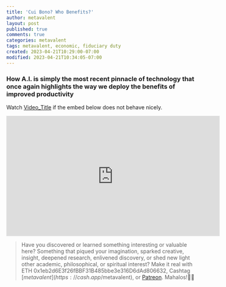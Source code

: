 ```yaml
---
title: 'Cui Bono? Who Benefits?'
author: metavalent
layout: post
published: true
comments: true
categories: metavalent
tags: metavalent, economic, fiduciary duty
created: 2023-04-21T10:29:00-07:00
modified: 2023-04-21T10:34:05-07:00
---
```


### How A.I. is simply the most recent pinnacle of technology that once again highlights the way we deploy the benefits of improved productivity

Watch [Video_Title](https://youtu.be/M62Dyy3DVm8) if the embed below does not behave nicely. 

<div class="embed-container"><iframe loading="lazy" width="560" height="315" src="https://www.youtube.com/embed/M62Dyy3DVm8" title="YouTube video player" frameborder="0" allow="accelerometer; autoplay; clipboard-write; encrypted-media; gyroscope; picture-in-picture" allowfullscreen></iframe></div>

<!-- 
![alt text](/assets/images/image.jpg "title")
-->

> Have you discovered or learned something interesting or valuable here? Something that piqued your imagination, sparked creative, insight, deepened research, enlivened discovery, or shed new light other academic, philosophical, or spiritual interest? Make it real with ETH 0x1eb2d6E3f26fBBF31B485bbe3e316D6dAd806632, Cashtag [$metavalent](https://cash.app/$metavalent), or [Patreon](https://patreon.com/metavalent). Mahalos!🙏🏼

